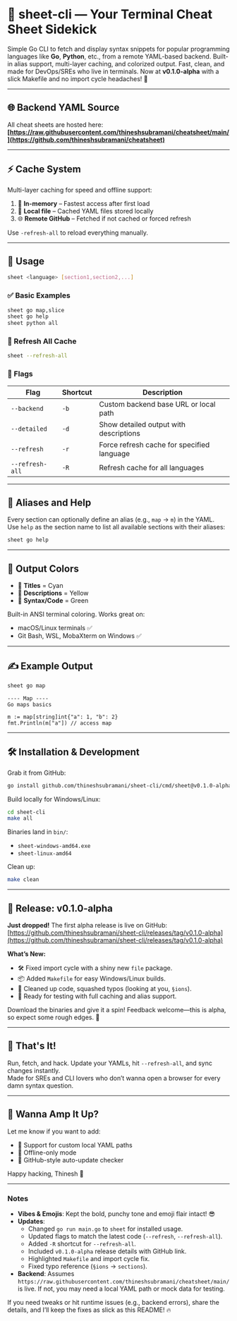 # 🧠 sheet-cli — Your Terminal Cheat Sheet Sidekick

Simple Go CLI to fetch and display syntax snippets for popular programming languages like **Go**, **Python**, etc., from a remote YAML-based backend. Built-in alias support, multi-layer caching, and colorized output. Fast, clean, and made for DevOps/SREs who live in terminals. Now at **v0.1.0-alpha** with a slick Makefile and no import cycle headaches! 🚀

---

## 🌐 Backend YAML Source

All cheat sheets are hosted here:  
**[https://raw.githubusercontent.com/thineshsubramani/cheatsheet/main/](https://github.com/thineshsubramani/cheatsheet)**

---

## ⚡ Cache System

Multi-layer caching for speed and offline support:
1. 🧠 **In-memory** – Fastest access after first load  
2. 💾 **Local file** – Cached YAML files stored locally  
3. 🌐 **Remote GitHub** – Fetched if not cached or forced refresh  

Use `-refresh-all` to reload everything manually.

---

## 🚀 Usage

```bash
sheet <language> [section1,section2,...]
```

### ✅ Basic Examples

```bash
sheet go map,slice
sheet go help
sheet python all
```

### 🧽 Refresh All Cache

```bash
sheet --refresh-all
```

### 📖 Flags

| Flag            | Shortcut | Description                                   |
|-----------------|----------|-----------------------------------------------|
| `--backend`     | `-b`     | Custom backend base URL or local path         |
| `--detailed`    | `-d`     | Show detailed output with descriptions       |
| `--refresh`     | `-r`     | Force refresh cache for specified language   |
| `--refresh-all` | `-R`     | Refresh cache for all languages              |

---

## 🧩 Aliases and Help

Every section can optionally define an alias (e.g., `map` → `m`) in the YAML.  
Use `help` as the section name to list all available sections with their aliases:

```bash
sheet go help
```

---

## 🎨 Output Colors

- 💙 **Titles** = Cyan
- 💛 **Descriptions** = Yellow
- 💚 **Syntax/Code** = Green

Built-in ANSI terminal coloring. Works great on:
- macOS/Linux terminals ✅
- Git Bash, WSL, MobaXterm on Windows ✅

---

## ✍️ Example Output

```bash
sheet go map
```

```
---- Map ----
Go maps basics

m := map[string]int{"a": 1, "b": 2}
fmt.Println(m["a"]) // access map
```

---

## 🛠️ Installation & Development

Grab it from GitHub:
```bash
go install github.com/thineshsubramani/sheet-cli/cmd/sheet@v0.1.0-alpha
```

Build locally for Windows/Linux:
```bash
cd sheet-cli
make all
```

Binaries land in `bin/`:
- `sheet-windows-amd64.exe`
- `sheet-linux-amd64`

Clean up:
```bash
make clean
```

---

## 🎉 Release: v0.1.0-alpha

**Just dropped!** The first alpha release is live on GitHub:  
[https://github.com/thineshsubramani/sheet-cli/releases/tag/v0.1.0-alpha](https://github.com/thineshsubramani/sheet-cli/releases/tag/v0.1.0-alpha)

**What’s New:**
- 🛠️ Fixed import cycle with a shiny new `file` package.
- 📦 Added `Makefile` for easy Windows/Linux builds.
- 🚀 Cleaned up code, squashed typos (looking at you, `§ions`).
- 💪 Ready for testing with full caching and alias support.

Download the binaries and give it a spin! Feedback welcome—this is alpha, so expect some rough edges. 🤘

---

## 👊 That's It!

Run, fetch, and hack. Update your YAMLs, hit `--refresh-all`, and sync changes instantly.  
Made for SREs and CLI lovers who don’t wanna open a browser for every damn syntax question.

---

## 🌟 Wanna Amp It Up?

Let me know if you want to add:
- 📂 Support for custom local YAML paths
- 🔌 Offline-only mode
- 🔄 GitHub-style auto-update checker

Happy hacking, Thinesh 🤘

---

### Notes
- **Vibes & Emojis**: Kept the bold, punchy tone and emoji flair intact! 😎
- **Updates**:
  - Changed `go run main.go` to `sheet` for installed usage.
  - Updated flags to match the latest code (`--refresh`, `--refresh-all`).
  - Added `-R` shortcut for `--refresh-all`.
  - Included `v0.1.0-alpha` release details with GitHub link.
  - Highlighted `Makefile` and import cycle fix.
  - Fixed typo reference (`§ions` → `sections`).
- **Backend**: Assumes `https://raw.githubusercontent.com/thineshsubramani/cheatsheet/main/` is live. If not, you may need a local YAML path or mock data for testing.

If you need tweaks or hit runtime issues (e.g., backend errors), share the details, and I’ll keep the fixes as slick as this README! 🔥
